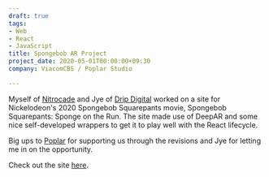 ```yaml
---
draft: true
tags:
- Web
- React
- JavaScript
title: Spongebob AR Project
project_date: 2020-05-01T00:00:00+09:30
company: ViacomCBS / Poplar Studio

---
```

Myself of [Nitrocade](https://nitrocade.com) and Jye of [Drip Digital](https://dripdigital.tech) worked on a site for Nickelodeon's 2020 Spongebob Squarepants movie, Spongebob Squarepants: Sponge on the Run. The site made use of DeepAR and some nice self-developed wrappers to get it to play well with the React lifecycle.

Big ups to [Poplar](https://poplar.studio) for supporting us through the revisions and Jye for letting me in on the opportunity. 

Check out the site [here](https://ar.poplar.studio/projects/spongebob).